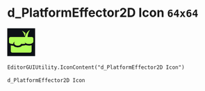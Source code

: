 # d_PlatformEffector2D Icon `64x64`
<img src="/img/d_PlatformEffector2D%20Icon.png" width=64 height=64>

``` CSharp
EditorGUIUtility.IconContent("d_PlatformEffector2D Icon")
```
```
d_PlatformEffector2D Icon
```
